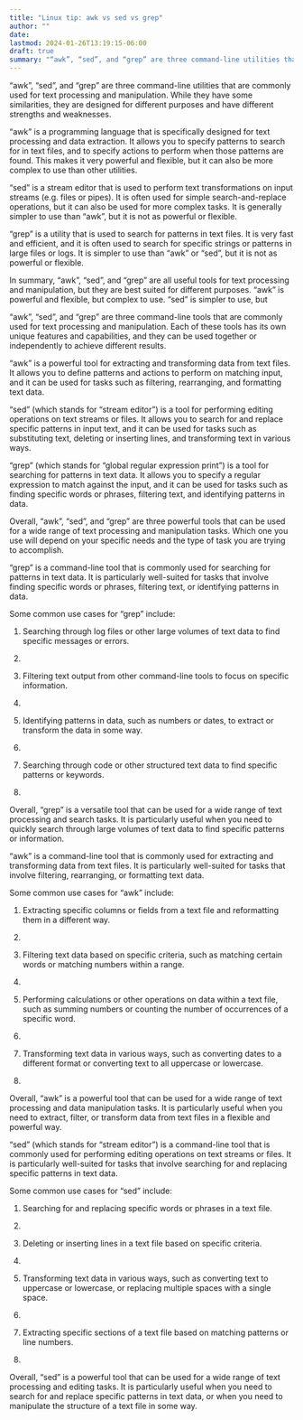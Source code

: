 ```yaml
---
title: "Linux tip: awk vs sed vs grep"
author: ""
date:
lastmod: 2024-01-26T13:19:15-06:00
draft: true
summary: "“awk”, “sed”, and “grep” are three command-line utilities that are commonly used for text processing and manipulation. While they have some…"
---
```


“awk”, “sed”, and “grep” are three command-line utilities that are commonly used for text processing and manipulation. While they have some similarities, they are designed for different purposes and have different strengths and weaknesses.

“awk” is a programming language that is specifically designed for text processing and data extraction. It allows you to specify patterns to search for in text files, and to specify actions to perform when those patterns are found. This makes it very powerful and flexible, but it can also be more complex to use than other utilities.

“sed” is a stream editor that is used to perform text transformations on input streams (e.g. files or pipes). It is often used for simple search-and-replace operations, but it can also be used for more complex tasks. It is generally simpler to use than “awk”, but it is not as powerful or flexible.

“grep” is a utility that is used to search for patterns in text files. It is very fast and efficient, and it is often used to search for specific strings or patterns in large files or logs. It is simpler to use than “awk” or “sed”, but it is not as powerful or flexible.

In summary, “awk”, “sed”, and “grep” are all useful tools for text processing and manipulation, but they are best suited for different purposes. “awk” is powerful and flexible, but complex to use. “sed” is simpler to use, but

“awk”, “sed”, and “grep” are three command-line tools that are commonly used for text processing and manipulation. Each of these tools has its own unique features and capabilities, and they can be used together or independently to achieve different results.

“awk” is a powerful tool for extracting and transforming data from text files. It allows you to define patterns and actions to perform on matching input, and it can be used for tasks such as filtering, rearranging, and formatting text data.

“sed” (which stands for “stream editor”) is a tool for performing editing operations on text streams or files. It allows you to search for and replace specific patterns in input text, and it can be used for tasks such as substituting text, deleting or inserting lines, and transforming text in various ways.

“grep” (which stands for “global regular expression print”) is a tool for searching for patterns in text data. It allows you to specify a regular expression to match against the input, and it can be used for tasks such as finding specific words or phrases, filtering text, and identifying patterns in data.

Overall, “awk”, “sed”, and “grep” are three powerful tools that can be used for a wide range of text processing and manipulation tasks. Which one you use will depend on your specific needs and the type of task you are trying to accomplish.

“grep” is a command-line tool that is commonly used for searching for patterns in text data. It is particularly well-suited for tasks that involve finding specific words or phrases, filtering text, or identifying patterns in data.

Some common use cases for “grep” include:

1.  Searching through log files or other large volumes of text data to find specific messages or errors.
2.

3.  Filtering text output from other command-line tools to focus on specific information.
4.

5.  Identifying patterns in data, such as numbers or dates, to extract or transform the data in some way.
6.

7.  Searching through code or other structured text data to find specific patterns or keywords.
8.

Overall, “grep” is a versatile tool that can be used for a wide range of text processing and search tasks. It is particularly useful when you need to quickly search through large volumes of text data to find specific patterns or information.

“awk” is a command-line tool that is commonly used for extracting and transforming data from text files. It is particularly well-suited for tasks that involve filtering, rearranging, or formatting text data.

Some common use cases for “awk” include:

1.  Extracting specific columns or fields from a text file and reformatting them in a different way.
2.

3.  Filtering text data based on specific criteria, such as matching certain words or matching numbers within a range.
4.

5.  Performing calculations or other operations on data within a text file, such as summing numbers or counting the number of occurrences of a specific word.
6.

7.  Transforming text data in various ways, such as converting dates to a different format or converting text to all uppercase or lowercase.
8.

Overall, “awk” is a powerful tool that can be used for a wide range of text processing and data manipulation tasks. It is particularly useful when you need to extract, filter, or transform data from text files in a flexible and powerful way.

“sed” (which stands for “stream editor”) is a command-line tool that is commonly used for performing editing operations on text streams or files. It is particularly well-suited for tasks that involve searching for and replacing specific patterns in text data.

Some common use cases for “sed” include:

1.  Searching for and replacing specific words or phrases in a text file.
2.

3.  Deleting or inserting lines in a text file based on specific criteria.
4.

5.  Transforming text data in various ways, such as converting text to uppercase or lowercase, or replacing multiple spaces with a single space.
6.

7.  Extracting specific sections of a text file based on matching patterns or line numbers.
8.

Overall, “sed” is a powerful tool that can be used for a wide range of text processing and editing tasks. It is particularly useful when you need to search for and replace specific patterns in text data, or when you need to manipulate the structure of a text file in some way.
